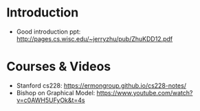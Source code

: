 # Introduction
* Good introduction ppt: http://pages.cs.wisc.edu/~jerryzhu/pub/ZhuKDD12.pdf

# Courses & Videos
* Stanford cs228: https://ermongroup.github.io/cs228-notes/
* Bishop on Graphical Model: https://www.youtube.com/watch?v=c0AWH5UFyOk&t=4s
